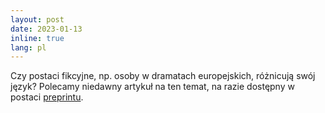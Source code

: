 ```yaml
---
layout: post
date: 2023-01-13
inline: true
lang: pl
---
```


Czy postaci fikcyjne, np. osoby w dramatach europejskich, różnicują swój język? Polecamy niedawny artykuł na ten temat, na razie dostępny w postaci [preprintu](https://arxiv.org/abs/2301.05659).

